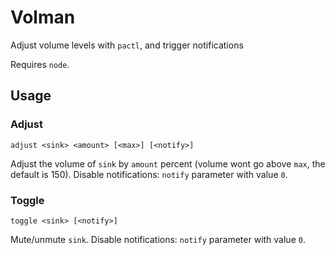 # Volman
Adjust volume levels with `pactl`, and trigger notifications

Requires `node`.

## Usage

### Adjust

```
adjust <sink> <amount> [<max>] [<notify>]
```

Adjust the volume of `sink` by `amount` percent (volume wont go above `max`, the default is 150). Disable notifications: `notify` parameter with value  `0`.

### Toggle

```
toggle <sink> [<notify>]
```

Mute/unmute `sink`. Disable notifications: `notify` parameter with value  `0`.
